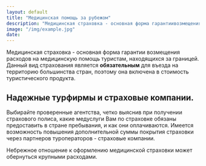```yaml
---
layout: default
title: "Медицинская помощь за рубежом"
description: "Медицинская страховка - основная форма гарантиивозмещения расходов на медицинскую помощь туристам"
image: "/img/example.jpg"
date: 
---
```


Медицинская страховка - основная форма гарантии
возмещения расходов на медицинскую помощь туристам, находящихся за
границей. Данный вид страхования является <b>обязательным</b> для въезда на
территорию большинства стран, поэтому она включена в стоимость
туристического продукта. 

## Надежные турфирмы и страховые компании. 

Выбирайте проверенные агентства, четко выяснив при получении страхового
полиса, какие медуслуги Вам по страховке обязаны предоставить в стране
пребывания, и как они оплачиваются. Имеется возможность повышения
дополнительной суммы покрытия
страховки через партнеров туроператоров - страховые
компании. 

Небрежное отношение к оформлению медицинской страховки может обернуться крупными расходами. 
